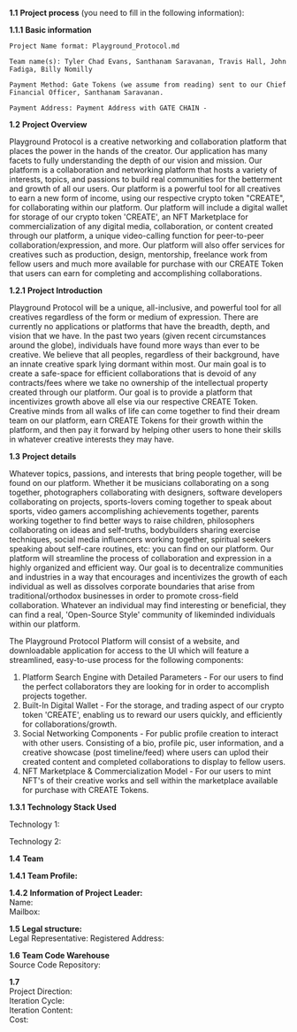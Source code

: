 **1.1** **Project process** (you need to fill in the following information):  

**1.1.1** **Basic information**  

 	Project Name format: Playground_Protocol.md
	
 	Team name(s): Tyler Chad Evans, Santhanam Saravanan, Travis Hall, John Fadiga, Billy Nomilly  
	
	Payment Method: Gate Tokens (we assume from reading) sent to our Chief Financial Officer, Santhanam Saravanan.
	
	Payment Address: Payment Address with GATE CHAIN - 
	
**1.2** **Project Overview**  

Playground Protocol is a creative networking and collaboration platform that places the power in the hands of the creator. Our application has many facets to fully understanding the depth of our vision and mission. Our platform is a collaboration and networking platform that hosts a variety of interests, topics, and passions to build real communities for the betterment and growth of all our users. Our platform is a powerful tool for all creatives to earn a new form of income, using our respective crypto token "CREATE", for collaborating within our platform. Our platform will include a digital wallet for storage of our crypto token 'CREATE', an NFT Marketplace for commercialization of any digital media, collaboration, or content created through our platform, a unique video-calling function for peer-to-peer collaboration/expression, and more. Our platform will also offer services for creatives such as production, design, mentorship, freelance work from fellow users and much more available for purchase with our CREATE Token that users can earn for completing and accomplishing collaborations.

**1.2.1** **Project Introduction**

Playground Protocol will be a unique, all-inclusive, and powerful tool for all creatives regardless of the form or medium of expression. There are currently no applications or platforms that have the breadth, depth, and vision that we have. In the past two years (given recent circumstances around the globe), individuals have found more ways than ever to be creative. We believe that all peoples, regardless of their background, have an innate creative spark lying dormant within most. Our main goal is to create a safe-space for efficient collaborations that is devoid of any contracts/fees where we take no ownership of the intellectual property created through our platform. Our goal is to provide a platform that incentivizes growth above all else via our respective CREATE Token. Creative minds from all walks of life can come together to find their dream team on our platform, earn CREATE Tokens for their growth within the platform, and then pay it forward by helping other users to hone their skills in whatever creative interests they may have.

**1.3** **Project details**

Whatever topics, passions, and interests that bring people together, will be found on our platform. Whether it be musicians collaborating on a song together, photographers collaborating with designers, software developers collaborating on projects, sports-lovers coming together to speak about sports, video gamers accomplishing achievements together, parents working together to find better ways to raise children, philosophers collaborating on ideas and self-truths, bodybuilders sharing exercise techniques, social media influencers working together, spiritual seekers speaking about self-care routines, etc: you can find on our platform. Our platform will streamline the process of collaboration and expression in a highly organized and efficient way. Our goal is to decentralize communities and industries in a way that encourages and incentivizes the growth of each individual as well as dissolves corporate boundaries that arise from traditional/orthodox businesses in order to promote cross-field collaboration. Whatever an individual may find interesting or beneficial, they can find a real, 'Open-Source Style' community of likeminded individuals within our platform.

The Playground Protocol Platform will consist of a website, and downloadable application for access to the UI which will feature a streamlined, easy-to-use process for the following components: 
1. Platform Search Engine with Detailed Parameters - For our users to find the perfect collaborators they are looking for in order to accomplish projects together. 
2. Built-In Digital Wallet - For the storage, and trading aspect of our crypto token 'CREATE', enabling us to reward our users quickly, and efficiently for collaborations/growth.
3. Social Networking Components - For public profile creation to interact with other users. Consisting of a bio, profile pic, user information, and a creative showcase (post timeline/feed) where users can uplod their created content and completed collaborations to display to fellow users. 
4. NFT Marketplace & Commercialization Model - For our users to mint NFT's of their creative works and sell within the marketplace available for purchase with CREATE Tokens.

**1.3.1** **Technology Stack Used**  

Technology 1:  

Technology 2:  

 **1.4** **Team**  
 
 **1.4.1** **Team Profile:**  
 
**1.4.2** **Information of Project Leader:**  
Name:  
Mailbox:  

**1.5**   **Legal structure:**  
Legal Representative:
Registered Address:  

**1.6** **Team Code Warehouse**  
Source Code Repository:  

**1.7**  
	Project Direction:   
	Iteration Cycle:   
	Iteration Content:  
	Cost:

